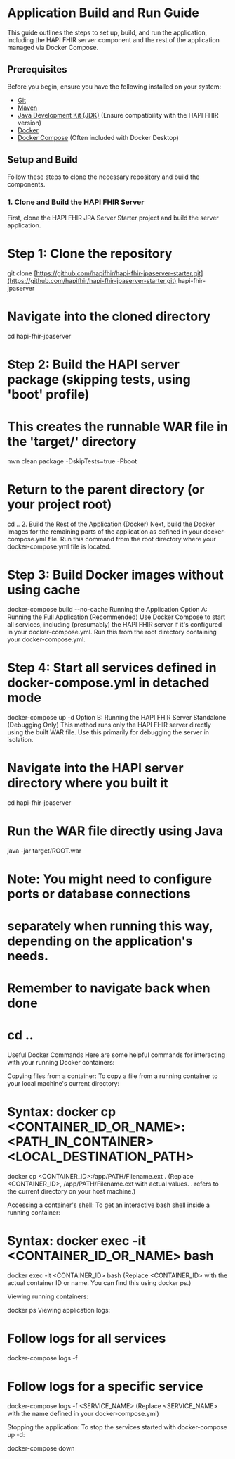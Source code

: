 # Application Build and Run Guide

This guide outlines the steps to set up, build, and run the application, including the HAPI FHIR server component and the rest of the application managed via Docker Compose.

## Prerequisites

Before you begin, ensure you have the following installed on your system:

* [Git](https://git-scm.com/)
* [Maven](https://maven.apache.org/)
* [Java Development Kit (JDK)](https://www.oracle.com/java/technologies/downloads/) (Ensure compatibility with the HAPI FHIR version)
* [Docker](https://www.docker.com/products/docker-desktop/)
* [Docker Compose](https://docs.docker.com/compose/install/) (Often included with Docker Desktop)

## Setup and Build

Follow these steps to clone the necessary repository and build the components.

### 1. Clone and Build the HAPI FHIR Server

First, clone the HAPI FHIR JPA Server Starter project and build the server application.


# Step 1: Clone the repository
git clone [https://github.com/hapifhir/hapi-fhir-jpaserver-starter.git](https://github.com/hapifhir/hapi-fhir-jpaserver-starter.git) hapi-fhir-jpaserver

# Navigate into the cloned directory
cd hapi-fhir-jpaserver

# Step 2: Build the HAPI server package (skipping tests, using 'boot' profile)
# This creates the runnable WAR file in the 'target/' directory
mvn clean package -DskipTests=true -Pboot

# Return to the parent directory (or your project root)
cd ..
2. Build the Rest of the Application (Docker)
Next, build the Docker images for the remaining parts of the application as defined in your docker-compose.yml file. Run this command from the root directory where your docker-compose.yml file is located.



# Step 3: Build Docker images without using cache
docker-compose build --no-cache
Running the Application
Option A: Running the Full Application (Recommended)
Use Docker Compose to start all services, including (presumably) the HAPI FHIR server if it's configured in your docker-compose.yml. Run this from the root directory containing your docker-compose.yml.



# Step 4: Start all services defined in docker-compose.yml in detached mode
docker-compose up -d
Option B: Running the HAPI FHIR Server Standalone (Debugging Only)
This method runs only the HAPI FHIR server directly using the built WAR file. Use this primarily for debugging the server in isolation.



# Navigate into the HAPI server directory where you built it
cd hapi-fhir-jpaserver

# Run the WAR file directly using Java
java -jar target/ROOT.war

# Note: You might need to configure ports or database connections
# separately when running this way, depending on the application's needs.

# Remember to navigate back when done
# cd ..
Useful Docker Commands
Here are some helpful commands for interacting with your running Docker containers:

Copying files from a container:
To copy a file from a running container to your local machine's current directory:



# Syntax: docker cp <CONTAINER_ID_OR_NAME>:<PATH_IN_CONTAINER> <LOCAL_DESTINATION_PATH>
docker cp <CONTAINER_ID>:/app/PATH/Filename.ext .
(Replace <CONTAINER_ID>, /app/PATH/Filename.ext with actual values. . refers to the current directory on your host machine.)

Accessing a container's shell:
To get an interactive bash shell inside a running container:



# Syntax: docker exec -it <CONTAINER_ID_OR_NAME> bash
docker exec -it <CONTAINER_ID> bash
(Replace <CONTAINER_ID> with the actual container ID or name. You can find this using docker ps.)

Viewing running containers:



docker ps
Viewing application logs:



# Follow logs for all services
docker-compose logs -f

# Follow logs for a specific service
docker-compose logs -f <SERVICE_NAME>
(Replace <SERVICE_NAME> with the name defined in your docker-compose.yml)

Stopping the application:
To stop the services started with docker-compose up -d:



docker-compose down
